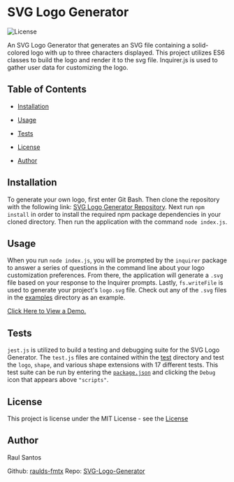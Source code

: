 # SVG Logo Generator
    
![License](https://img.shields.io/static/v1?label=license&message=MIT&color=yellowgreen) 
    
An SVG Logo Generator that generates an SVG file containing a solid-colored logo with up to three characters displayed. This project utilizes ES6 classes to build the logo and render it to the svg file. Inquirer.js is used to gather user data for customizing the logo.
    
## Table of Contents
    
* [Installation](#Installation)
    
* [Usage](#Usage)
    
* [Tests](#Tests)
    
* [License](#License)
    
* [Author](#Author)
    
## Installation
    
To generate your own logo, first enter Git Bash. Then clone the repository with the following link: [SVG Logo Generator Repository](https://github.com/raulds-fmtx/SVG-Logo-Generator.git).
Next run `npm install` in order to install the required npm package dependencies in your cloned directory.
Then run the application with the command `node index.js`.
    
## Usage
    
When you run `node index.js`, you will be prompted by the `inquirer` package to answer a series of questions in the command line about your logo customization preferences.
From there, the application will generate a `.svg` file based on your response to the Inquirer prompts.
Lastly, `fs.writeFile` is used to generate your project's `logo.svg` file. Check out any of the `.svg` files in the [examples](./examples/) directory as an example.
    
[Click Here to View a Demo.](https://drive.google.com/file/d/11eF26CfIl11gUhdYPH-_3v2Lv0E1jTS6/view?usp=sharing)

## Tests

`jest.js` is utilized to build a testing and debugging suite for the SVG Logo Generator. The `test.js` files are contained within the [test](./test/) directory and test the `logo`, `shape`, and various shape extensions with 17 different tests. This test suite can be run by entering the [`package.json`](./package.json) and clicking the `Debug` icon that appears above `"scripts"`.

## License
    
This project is license under the MIT License - see the [License](https://choosealicense.com/licenses/mit/)
    
## Author
    
Raul Santos
    
Github: [raulds-fmtx](https://github.com/raulds-fmtx)
Repo: [SVG-Logo-Generator](https://github.com/raulds-fmtx/SVG-Logo-Generator)
